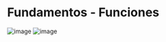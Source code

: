 # Fundamentos - Funciones
![image](https://github.com/DilanBedoya/PokeApiDilan/assets/133397877/7bc18d01-63d8-4eb9-b0b2-611706a1b164)
![image](https://github.com/DilanBedoya/PokeApiDilan/assets/133397877/3c014368-a162-4b39-8995-7cb8dacb302b)

